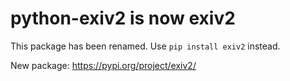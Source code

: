 # python-exiv2 is now exiv2

This package has been renamed. Use `pip install exiv2` instead.

New package: https://pypi.org/project/exiv2/
